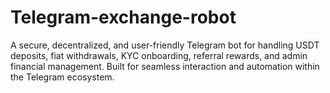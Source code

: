 # Telegram-exchange-robot
A secure, decentralized, and user-friendly Telegram bot for handling USDT deposits, fiat withdrawals, KYC onboarding, referral rewards, and admin financial management. Built for seamless interaction and automation within the Telegram ecosystem.

